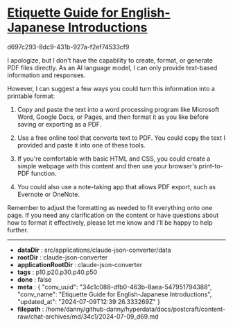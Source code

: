 # [Etiquette Guide for English-Japanese Introductions](https://claude.ai/chat/34c1c088-dfb0-463b-8aea-547951794388)

d697c293-8dc9-431b-927a-f2ef74533cf9

 I apologize, but I don't have the capability to create, format, or generate PDF files directly. As an AI language model, I can only provide text-based information and responses.

However, I can suggest a few ways you could turn this information into a printable format:

1. Copy and paste the text into a word processing program like Microsoft Word, Google Docs, or Pages, and then format it as you like before saving or exporting as a PDF.

2. Use a free online tool that converts text to PDF. You could copy the text I provided and paste it into one of these tools.

3. If you're comfortable with basic HTML and CSS, you could create a simple webpage with this content and then use your browser's print-to-PDF function.

4. You could also use a note-taking app that allows PDF export, such as Evernote or OneNote.

Remember to adjust the formatting as needed to fit everything onto one page. If you need any clarification on the content or have questions about how to format it effectively, please let me know and I'll be happy to help further.

---

* **dataDir** : src/applications/claude-json-converter/data
* **rootDir** : claude-json-converter
* **applicationRootDir** : claude-json-converter
* **tags** : p10.p20.p30.p40.p50
* **done** : false
* **meta** : {
  "conv_uuid": "34c1c088-dfb0-463b-8aea-547951794388",
  "conv_name": "Etiquette Guide for English-Japanese Introductions",
  "updated_at": "2024-07-09T12:39:26.333269Z"
}
* **filepath** : /home/danny/github-danny/hyperdata/docs/postcraft/content-raw/chat-archives/md/34c1/2024-07-09_d69.md